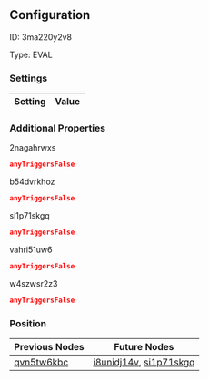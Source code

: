 # <nil>
## Configuration
ID:  3ma220y2v8

Type: EVAL 


### Settings
| Setting | Value  |
| :------------------------ | ---------------------------------------- |
 




### Additional Properties
2nagahrwxs
 ```json 
anyTriggersFalse
```


b54dvrkhoz
 ```json 
anyTriggersFalse
```


si1p71skgq
 ```json 
anyTriggersFalse
```


vahri51uw6
 ```json 
anyTriggersFalse
```


w4szwsr2z3
 ```json 
anyTriggersFalse
```




### Position
| Previous Nodes | Future Nodes |
| :------------- | ------------ |
| [qvn5tw6kbc](./qvn5tw6kbc.md) | [i8unidj14v](./i8unidj14v.md), [si1p71skgq](./si1p71skgq.md) |